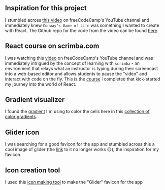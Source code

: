 ## Inspiration for this project

I stumbled across [this video](https://www.youtube.com/watch?v=PM0_Er3SvFQ) on freeCodeCamp's YouTube channel and immediately knew `Conway's Game of Life` was something I wanted to create with React. The Github repo for the code from the video can be found [here](https://github.com/beaucarnes/fcc-project-tutorials/tree/master/gameoflife).

## React course on scrimba.com

I was watching this [video](https://www.youtube.com/watch?v=DLX62G4lc44&t=643s) on freeCodeCamp's YouTube channel and was immediately intrigued by the concept of learning with `scrimba` - an environment that relays what an instructor is typing during their screencast into a web-based editor and allows students to pause the "video" and interact with code on the fly. This is the [course](https://scrimba.com/g/glearnreact) I completed that kick-started my journey into the world of React.

## Gradient visualizer

I found the [gradient](https://uigradients.com/#Christmas) I'm using to color the cells here in this [collection of color gradients](https://uigradients.com/).

## Glider icon

I was searching for a good favicon for the app and stumbled across this a cool image of glider (the [link](https://img14.androidappsapk.co/300/c/b/b/com.ndelanou.conwaysgameoflife.png) to it no longer works 😥), the inspiration for my favicon.

## Icon creation tool

I used this [icon making tool](http://www.xiconeditor.com/) to make the "Glider" favicon for the app
